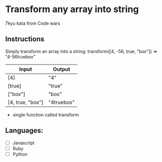 # Transform any array into string

7kyu kata from Code wars

## Instructions
Simply transform an array into a string:
 transform([4, -56, true, "box"]) => "4-56truebox"

 Input | Output
 ------|-------
 [4] | "4"
 [true] | "true"
 ["box"] | "box"
 [4, true, "box"] | "4truebox"

 * single function called transform

## Languages:

* [ ] Javascript
* [ ] Ruby
* [ ] Python  
